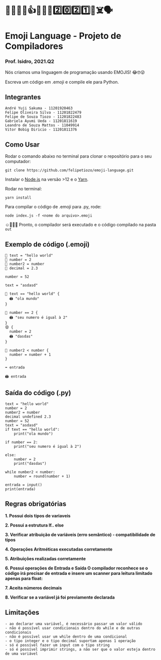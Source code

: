 # 🥰🤪😎🤔👍👏🎁🥳2️⃣0️⃣2️⃣1️⃣🙏☠️🗣
# Emoji Language - Projeto de Compiladores

### Prof. Isidro, 2021.Q2

Nós criamos uma linguagem de programação usando EMOJIS! 😂🤓😜

Escreva um código em .emoji e compile ele para Python.

## Integrantes

	André Yuji Sakuma - 11201920463
	Felipe Oliveira Silva - 11201822479
	Felipe de Souza Tiozo - 11201822483
	Gabriela Ayumi Ueda - 11201811619
	Leandro de Souza Mattos - 11049914
	Vitor Bobig Diricio - 11201811376
	
	
## Como Usar

Rodar o comando abaixo no terminal para clonar o repositório para o seu computador:
```
git clone https://github.com/felipetiozo/emoji-language.git
```

Instalar o [Node.js](https://nodejs.org/en/) na versão >12 e o [Yarn](https://yarnpkg.com/).

Rodar no terminal:
```
yarn install
```

Para compilar o código de .emoji para .py, rode:
```
node index.js -f <nome do arquivo>.emoji
```
	
☺️🎉🥳🎁 Pronto, o compilador será executado e o código compilado na pasta `out`


## Exemplo de código (.emoji)

```
🔡 text = "hello world"
🔢 number = 2
🔢 number2 = number
🔣 decimal = 2.3

number = 52

text = "asdasd"

🤔 text == "hello world" {
  🖨 "ola mundo"
}

🤔 number == 2 {
  🖨 "seu numero é igual à 2"
}
😧 {
  number = 2
  🖨 "dasdas"
}

🔄 number2 < number {
  number = number + 1
}

➡️ entrada

🖨 entrada

```

## Saída do código (.py)

```
text = "hello world"
number = 2
number2 = number
decimal undefined 2.3
number = 52
text = "asdasd"
if text == "hello world":
	print("ola mundo")
	
if number == 2:
	print("seu numero é igual à 2")
	
else:
	number = 2
	print("dasdas")
	
while number2 < number:
	number = round(number + 1)
	
entrada = input()
print(entrada)
```
	
## Regras obrigatórias

**1. Possui dois tipos de variaveis**

**2. Possui a estrutura If.. else**

**3. Verificar atribuição de variáveis (erro semântico) - compatibilidade de tipos**

**4. Operações Aritméticas executadas corretamente**

**5. Atribuições realizadas corretamente**

**6. Possui operações de Entrada e Saída O compilador reconhece se o código irá precisar de entrada e insere um scanner para leitura limitado apenas para float:**

**7. Aceita números decimais**

**8. Verificar se a variável já foi previamente declarada**


## Limitações
	- ao declarar uma variável, é necessário passar um valor válido
	- não é possível usar condicionais dentro do while e de outras condicionais
	- não é possível usar um while dentro de uma condicional
	- o tipo integer e o tipo decimal suportam apenas 1 operação
	- só é possível fazer um input com o tipo string
	- só é possível imprimir strings, a não ser que o valor esteja dentro de uma variável


